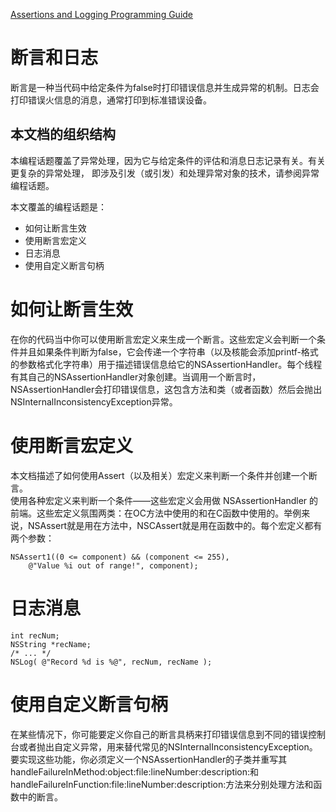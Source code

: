 [Assertions and Logging Programming Guide](https://developer.apple.com/library/archive/documentation/Cocoa/Conceptual/Assertions/Assertions.html#//apple_ref/doc/uid/10000014i)

# 断言和日志

断言是一种当代码中给定条件为false时打印错误信息并生成异常的机制。日志会打印错误火信息的消息，通常打印到标准错误设备。

## 本文档的组织结构

本编程话题覆盖了异常处理，因为它与给定条件的评估和消息日志记录有关。有关更复杂的异常处理，  即涉及引发（或引发）和处理异常对象的技术，请参阅异常编程话题。  

本文覆盖的编程话题是：  

*  如何让断言生效
* 使用断言宏定义
* 日志消息
* 使用自定义断言句柄

# 如何让断言生效

在你的代码当中你可以使用断言宏定义来生成一个断言。这些宏定义会判断一个条件并且如果条件判断为false，它会传递一个字符串（以及核能会添加printf-格式的参数格式化字符串）用于描述错误信息给它的NSAssertionHandler。每个线程有其自己的NSAssertionHandler对象创建。当调用一个断言时，NSAssertionHandler会打印错误信息，这包含方法和类（或者函数）然后会抛出NSInternalInconsistencyException异常。  

# 使用断言宏定义

本文档描述了如何使用Assert（以及相关）宏定义来判断一个条件并创建一个断言。  
使用各种宏定义来判断一个条件——这些宏定义会用做 NSAssertionHandler 的前端。这些宏定义氛围两类：在OC方法中使用的和在C函数中使用的。举例来说，NSAssert就是用在方法中，NSCAssert就是用在函数中的。每个宏定义都有两个参数：

	NSAssert1((0 <= component) && (component <= 255),
        @"Value %i out of range!", component);


# 日志消息

	int recNum;
	NSString *recName;
	/* ... */
	NSLog( @"Record %d is %@", recNum, recName );


# 使用自定义断言句柄

在某些情况下，你可能要定义你自己的断言具柄来打印错误信息到不同的错误控制台或者抛出自定义异常，用来替代常见的NSInternalInconsistencyException。要实现这些功能，你必须定义一个NSAssertionHandler的子类并重写其handleFailureInMethod:object:file:lineNumber:description:和handleFailureInFunction:file:lineNumber:description:方法来分别处理方法和函数中的断言。